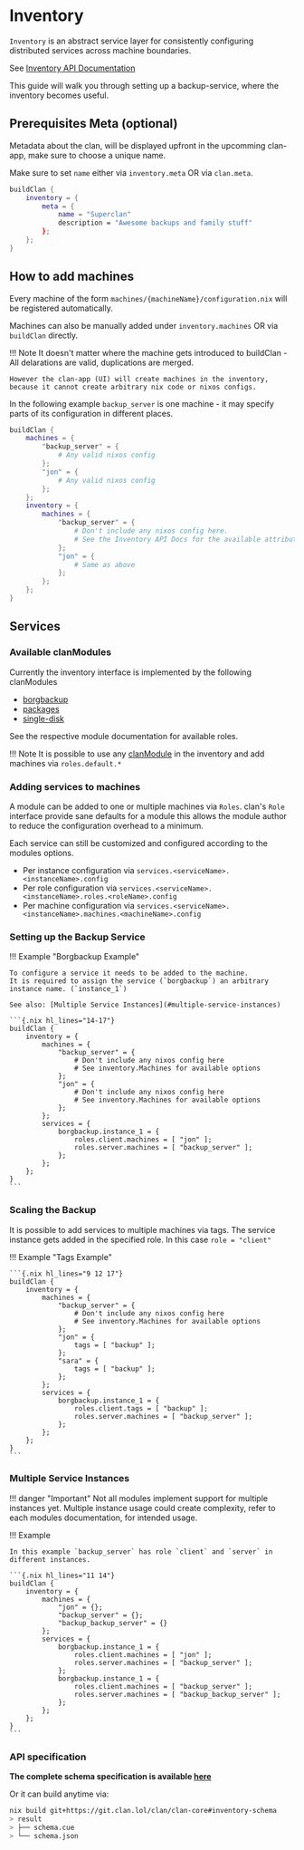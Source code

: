 # Inventory

`Inventory` is an abstract service layer for consistently configuring distributed services across machine boundaries.

See [Inventory API Documentation](../reference/nix-api/inventory.md)

This guide will walk you through setting up a backup-service, where the inventory becomes useful.

## Prerequisites Meta (optional)

Metadata about the clan, will be displayed upfront in the upcomming clan-app, make sure to choose a unique name.

Make sure to set `name` either via `inventory.meta` OR via `clan.meta`.

```{.nix hl_lines="3-8"}
buildClan {
    inventory = {
        meta = {
            name = "Superclan"
            description = "Awesome backups and family stuff"
        };
    };
}
```

## How to add machines

Every machine of the form `machines/{machineName}/configuration.nix` will be registered automatically.

Machines can also be manually added under `inventory.machines` OR via `buildClan` directly.

!!! Note
    It doesn't matter where the machine gets introduced to buildClan - All delarations are valid, duplications are merged.

    However the clan-app (UI) will create machines in the inventory, because it cannot create arbitrary nix code or nixos configs.

In the following example `backup_server` is one machine - it may specify parts of its configuration in different places.

```{.nix hl_lines="3-5 12-20"}
buildClan {
    machines = {
        "backup_server" = {
            # Any valid nixos config
        };
        "jon" = {
            # Any valid nixos config
        };
    };
    inventory = {
        machines = {
            "backup_server" = {
                # Don't include any nixos config here.
                # See the Inventory API Docs for the available attributes.
            };
            "jon" = {
                # Same as above
            };
        };
    };
}
```

## Services

### Available clanModules

Currently the inventory interface is implemented by the following clanModules

- [borgbackup](../reference/clanModules/borgbackup.md)
- [packages](../reference/clanModules/packages.md)
- [single-disk](../reference/clanModules/single-disk.md)

See the respective module documentation for available roles.

!!! Note
    It is possible to use any [clanModule](../reference/clanModules/index.md) in the inventory and add machines via
    `roles.default.*`

### Adding services to machines

A module can be added to one or multiple machines via `Roles`. clan's `Role` interface provide sane defaults for a module this allows the module author to reduce the configuration overhead to a minimum.

Each service can still be customized and configured according to the modules options.

- Per instance configuration via `services.<serviceName>.<instanceName>.config`
- Per role configuration via `services.<serviceName>.<instanceName>.roles.<roleName>.config`
- Per machine configuration via `services.<serviceName>.<instanceName>.machines.<machineName>.config`

### Setting up the Backup Service

!!! Example "Borgbackup Example"

    To configure a service it needs to be added to the machine.
    It is required to assign the service (`borgbackup`) an arbitrary instance name. (`instance_1`)

    See also: [Multiple Service Instances](#multiple-service-instances)

    ```{.nix hl_lines="14-17"}
    buildClan {
        inventory = {
            machines = {
                "backup_server" = {
                    # Don't include any nixos config here
                    # See inventory.Machines for available options
                };
                "jon" = {
                    # Don't include any nixos config here
                    # See inventory.Machines for available options
                };
            };
            services = {
                borgbackup.instance_1 = {
                    roles.client.machines = [ "jon" ];
                    roles.server.machines = [ "backup_server" ];
                };
            };
        };
    }
    ```

### Scaling the Backup

It is possible to add services to multiple machines via tags. The service instance gets added in the specified role. In this case `role = "client"`

!!! Example "Tags Example"

    ```{.nix hl_lines="9 12 17"}
    buildClan {
        inventory = {
            machines = {
                "backup_server" = {
                    # Don't include any nixos config here
                    # See inventory.Machines for available options
                };
                "jon" = {
                    tags = [ "backup" ];
                };
                "sara" = {
                    tags = [ "backup" ];
                };
            };
            services = {
                borgbackup.instance_1 = {
                    roles.client.tags = [ "backup" ];
                    roles.server.machines = [ "backup_server" ];
                };
            };
        };
    }
    ```

### Multiple Service Instances

!!! danger "Important"
    Not all modules implement support for multiple instances yet.
    Multiple instance usage could create complexity, refer to each modules documentation, for intended usage.

!!! Example

    In this example `backup_server` has role `client` and `server` in different instances.

    ```{.nix hl_lines="11 14"}
    buildClan {
        inventory = {
            machines = {
                "jon" = {};
                "backup_server" = {};
                "backup_backup_server" = {}
            };
            services = {
                borgbackup.instance_1 = {
                    roles.client.machines = [ "jon" ];
                    roles.server.machines = [ "backup_server" ];
                };
                borgbackup.instance_1 = {
                    roles.client.machines = [ "backup_server" ];
                    roles.server.machines = [ "backup_backup_server" ];
                };
            };
        };
    }
    ```

### API specification

**The complete schema specification is available [here](../reference/nix-api/inventory.md)**

Or it can build anytime via:

```sh
nix build git+https://git.clan.lol/clan/clan-core#inventory-schema
> result
> ├── schema.cue
> └── schema.json
```
